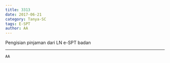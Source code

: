 ```yaml
---
title: 3313
date: 2017-06-21
category: Tanya-SC
tags: E-SPT
author: AA
---
```


Pengisian pinjaman dari LN e-SPT badan

---



`AA`
